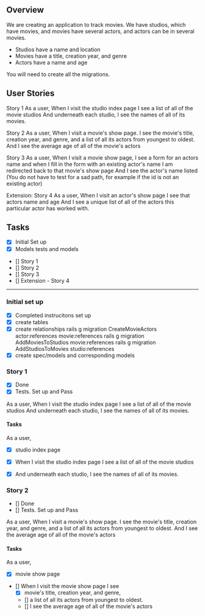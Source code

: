 ## Overview
We are creating an application to track movies. 
We have 
  studios, which have movies, and 
  movies have several actors, and 
  actors can be in several movies.

* Studios have a name and location
* Movies have a title, creation year, and genre
* Actors have a name and age

You will need to create all the migrations.

## User Stories
Story 1
As a user,
When I visit the studio index page
I see a list of all of the movie studios
And underneath each studio, I see the names of all of its movies.

Story 2
As a user,
When I visit a movie's show page.
I see the movie's title, creation year, and genre,
and a list of all its actors from youngest to oldest.
And I see the average age of all of the movie's actors

Story 3
As a user,
When I visit a movie show page,
I see a form for an actors name
and when I fill in the form with an existing actor's name
I am redirected back to that movie's show page
And I see the actor's name listed
(You do not have to test for a sad path, for example if the id is not an existing actor)

Extension: 
Story 4
As a user,
When I visit an actor's show page
I see that actors name and age 
And I see a unique list of all of the actors this particular actor has worked with.

## Tasks

  - [x] Initial Set up
  - [x] Models tests and models
  - [] Story 1
  - [] Story 2
  - [] Story 3
  - [] Extension - Story 4

_______________________________________________________
### Initial set up
- [x] Completed instrucitons set up
- [x] create tables
- [x] create relationships
    rails g migration CreateMovieActors actor:references movie:references
    rails g migration AddMoviesToStudios movie:references
    rails g migration AddStudiosToMovies studio:references
- [x] create spec/models and corresponding models

### Story 1
- [x] Done
- [x] Tests. Set up and Pass

As a user,
When I visit the studio index page
I see a list of all of the movie studios
And underneath each studio, I see the names of all of its movies.

#### Tasks
As a user,
  - [x] studio index page
  - [x] When I visit the studio index page I see a list of all of the movie studios
  - [x] And underneath each studio, I see the names of all of its movies.


### Story 2
- [] Done
- [] Tests. Set up and Pass

As a user,
When I visit a movie's show page.
I see the movie's title, creation year, and genre,
and a list of all its actors from youngest to oldest.
And I see the average age of all of the movie's actors

#### Tasks
As a user,
  - [x] movie show page
  - [] When I visit the movie show page I see 
    - [x] movie's title, creation year, and genre,
    - [] a list of all its actors from youngest to oldest.
    - [] I see the average age of all of the movie's actors
